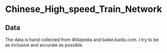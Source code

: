 # Chinese_High_speed_Train_Network
## Data
The data is hand collected from Wikipedia and baike.baidu.com. I try to be as inclusive and accurate as possible. 
